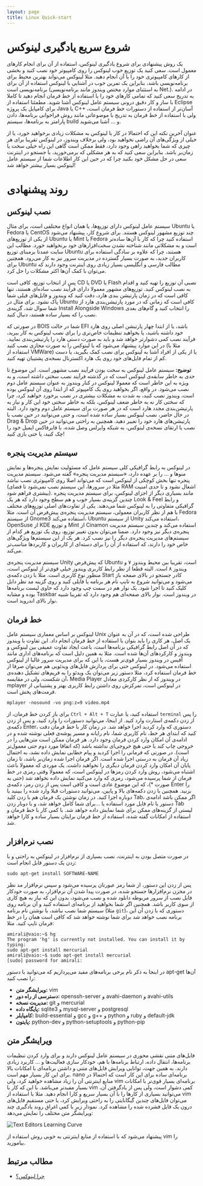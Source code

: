 ```yaml
---
layout: page
title: Linux Quick-start
---
```


# شروع سریع یادگیری لینوکس

یک روش پیشنهادی برای شروع یادگیری لینوکس، استفاده از آن برای انجام کارهای معمول است. سعی کنید یک توزیع خوب لینوکس را روی کامپیوتر خود نصب کنید و بخشی از کارهای کامپیوتری خود را با آن انجام دهید. مثلا لینوکس می‌تواند بهترین محیط برای برنامه‌نویسی باشد، بنابراین یک تمرین خوب در آشنایی با لینوکس استفاده از آن برای برنامه‌نویسی است (به استثنای موارد مختص ویندوز مانند برنامه‌نویسی Net.). در ادامه به تدریج سعی کنید که تمامی کارهای خود را با استفاده از خط فرمان انجام دهید تا کاملا با ساز و کار دقیق درونی سیستم عامل لینوکس آشنا شوید. مطمئنا استفاده از Eclipse برای کامپایل یک پروژه Java یا C++ آسان‌تر از استفاده از دستورات خط فرمان است، ولی با استفاده از خط فرمان به تدریج با موضوعاتی مانند روش فراخوانی برنامه‌ها، دادن پارامتر به برنامه‌ها، سیستم build و ... آشنا می‌شوید.

عنوان آخرین نکته این که احتمالا در کار با لینوکس به مشکلات زیادی برخواهید خورد، یا از خیلی از ویژگی‌های آن راضی نخواهید بود، ولی برخلاف ویندوز، در لینوکس تقریبا برای هر چیزی که شما بخواهید راهی وجود دارد، فقط ممکن است گاهی این راه خیلی سخت یا زمان‌بر باشد. بنابراین سعی کنید که به هر مشکلی که برمی‌خورید، با جستجو در اینترنت سعی در حل مشکل خود بکنید چرا که در حین این کار اطلاعات شما از سیستم عامل لینوکس بسیار بیشتر خواهد شد!

# روند پیشنهادی

## نصب لینوکس

سیستم عامل لینوکس دارای توزیع‌ها، یا همان انواع مختلفی است، برای مثال Ubuntu یا Fedora یا CentOS چند توزیع مشهور لینوکس هستند. برای شروع کار، پیشنهاد می‌شود از یکی از توزیع‌های Ubuntu یا Mint یا Fedora استفاده کنید چرا که کار با آن‌ها ساده‌تر است و به مشکلاتی مانند شناخته نشدن سخت‌افزارهای خود برنخواهید خورد. مطالب این سایت عمدتا برمبنای توزیع Ubuntu هستند، چرا که علاوه بر سادگی استفاده برای کاربران جدید، به صورت بسیار گسترده در مدیریت سرور نیز به کار می‌رود. همچنین برای Ubuntu مطالب فارسی و انگلیسی بسیار زیادی روی اینترنت وجود دارند که می‌توان با کمک آن‌ها اکثر مشکلات را حل کرد.

پس از انتخاب توزیع، کافی است CD یا DVD یا Flash نصبی آن توزیع را تهیه کنید و اقدام به نصب لینوکس کنید. توزیع‌های مشهور معمولا دارای فرآیند نصب ساده‌ای هستند، تنها کافی است که در زمان پارتیشن بندی هارد، دقت کنید که ویندوز و فایل‌های قبلی شما پاک نشود. برای مثال در Ubuntu کافی است که زمانی که در مورد پارتیشن‌بندی هارد از شما سوال شد، گزینه‌ی Install Alongside Windows را انتخاب کنید و گام‌های بعدی نصب را که بسیار ساده هستند، دنبال کنید.

در صورتی که BOIS شما در حالت EFI باشد، یا از ابتدا چهار پارتیشن اصلی روی هارد خود داشته باشید، یا بخواهید تنظیمات خاص‌تری را برای نصب لینوکس به کار ببرید، فرآیند نصب کمی دشوارتر خواهد شد و باید به صورت دستی هارد را پارتیشن‌بندی نمایید. در این موارد پیشنهاد می‌شود که یا لینوکس را به صورت مجازی نصب کنید (مثلا با استفاده از VMWare) یا از یکی از افراد آشنا به لینوکس برای نصب کمک بگیرید، یا دست کم از تمام فایل‌های خود روی یک هارد اکسترنال نسخه‌ی پشتیبان تهیه کنید.

**توضیح:** سیستم عامل لینوکس به سخت بودن فرآیند نصب مشهور است. این موضوع تا حدی به خاطر سابقه‌ی لینوکس است که در گذشته فرآیند نصب سختی داشته است، و به ویژه به این خاطر است که معمولا لینوکس در کنار ویندوز به عنوان سیستم عامل دوم نصب می‌شود. در واقع، اگر بخواهید روی یک کامپیوتر که از ابتدا روی آن لینوکس بوده است، ویندوز نصب کنید، به شدت به مشکلات بیشتری در نصب برخورد خواهید کرد، چرا که سختی کار نه به خاطر ضعف لینوکس، بلکه به خاطر سختی خود این کار و نیاز به پارتیشن‌بندی مجدد هارد است که در هر صورت برای سیستم عامل دوم وجود دارد. البته در حال حاضر، نصب لینوکس بسیار ساده شده است، و حتی می‌توانید در حین نصب با Drag & Drop پارتیشن‌های هارد خود را تغییر دهید. همچنین به راحتی می‌توانید در حین نصب یا ارتقای نسخه‌ی لینوکس، به شبکه وایرلس وصل شده، با فایرفاکس ایمیل خود را چک کنید، یا حتی بازی کنید!

## سیستم مدیریت پنجره

در لینوکس به رابط گرافیکی کلی سیستم عامل که مسئولیت نمایش پنجره‌ها و نمایش منوها و ... را بر عهده دارد، «سیستم مدیریت پنجره» گفته می‌شود. سیستم مدیریت پنجره تنها بخش کوچکی از لینوکس است که می‌تواند اصلا روی کامپیوتری نصب نباشد (مثلا در سرورها، این سیستم نصب نمی‌شود تا فضای RAM اشغال نشود و تا حدی امنیت بیشتری فراهم شود). مانند بسیاری دیگر از اجزای لینوکس، برای سیستم مدیریت پنجره چندین گزینه‌ی بسیار خوب و هم سطح وجود دارد که هر یک Look & Feel و رابط گرافیکی متفاوتی را به لینوکس شما می‌دهند. یکی از تفاوت‌های اصلی توزیع‌های مختلف با هم از نظر کاربران معمولی، سیستم مدیریت پنجره‌ی پیش‌فرض آن است. مثلا Fedora از سیستم Gnome3 استفاده می‌کند، Ubuntu از سیستم Unity استفاده می‌کند، OpenSuse از KDE و توزیع Mint از Cinamon استفاده می‌کند و چندین سیستم مدیریت پنجره‌ی دیگر نیز وجود دارد. ضمنا می‌توان بدون تغییر توزیع، روی یک توزیع هر کدام از سیستم‌های مدیریت پنجره‌ی دیگر را نیز نصب کرد. هر یک از این سیستم‌ها ویژگی‌های خاص خود را دارند، که استفاده از آن را برای دسته‌ای از کاربران و کاربردها مناسب‌تر می‌کند.

سیستم مدیریت پنجره‌ی Unity که پیش‌فرض Ubuntu است، تقریبا بین محیط وبندوز ۷ و ویندوز ۸ است. البته قطعا از نظر رابط کاربری ویندوز خیلی قوی‌تر از لینوکس است، منظور نوع کاربری است. مثلا با زدن دکمه‌ی Start کادر جستجو در بالای صفحه باز می‌شود و می‌توانید شروع به تایپ نام هر برنامه یا فایلی کنید و روی گزینه مد نظر دابل کلیک کنید تا اجرا شود. یک نوار هم در سمت چپ وجود دارد که حاوی لیست برنامه‌ها بوده و مشابه Taskbar در ویندوز است. نوار بالای صفحه‌ای هم وجود دارد که تقریبا شبیه نوار بالای اندروید است.

## خط فرمان

لینوکس بر اساس معماری سیستم عامل Unix طراحی شده است، که در آن به عنوان یک اصل، هر کاری را باید بتوان با استفاده از خط فرمان انجام داد. این تفاوت با ویندوز که در آن اصل رابط گرافیکی برنامه‌ها است، باعث ایجاد تفاوت عمیقی بین لینوکس و ویندوز و کارکردهای آن‌ها شده است. مثلا به همین دلیل است که برنامه‌های اداری مانند آفیس در ویندوز بسیار قوی‌تر هست، یا این که برای مدیریت سرور غالبا از لینوکس استفاده می‌شود. در لینوکس حتی برای پردازش فایل‌های ویدئویی هم می‌توان صرفا از خط فرمان استفاده کرد، مثلا دستور زیر می‌توان یک ویدئو را به فریم‌های تشکیل دهنده‌ی آن شکست، ولی در مقایسه، Media Player در ویندوز که از نظر کارکردی معادل mplayer در لینوکس است، تمرکزش روی داشتن رابط کاربری بهتر و پشتیبانی از فرمت‌های پخش است.

    mplayer -nosound -vo png:z=9 video.mp4

برای باز کردن خط فرمان، از `Ctrl + Alt + T` استفاده کنید، یا عبارت `terminal` را پس از زدن دکمه‌ی استارت وارد کنید. از اینجا، می‌توانید دستورات را وارد کنید، و پس از زدن دکمه‌ی Enter، دستوری که وارد کردید اجرا خواهد شد. در زمان کار با خط فرمان دقت کنید که ابتدای هر خط، نام کاربری شما، نام رایانه و مسیر پوشه‌ی فعلی نوشته شده و در ادامه‌ی آن امکان وارد کردن فرمان وجود دارد. هر فرمان ممکن است متن‌هایی را در خروجی چاپ کند یا حتی هیچ خروجی‌ای نداشته باشد (که اتفاقا مورد دوم حتی معمول‌تر است). در صورتی که فرمانی را اجرا کردید و پیام خطایی نمایش داده نشد، به احتمال زیاد آن فرمان به درستی اجرا شده است. اگر فرمان اجرا شده زمان‌بر باشد، تا زمان پایان آن امکان وارد کردن فرمان دیگری را نخواهید داشت. یک موردی که معمولا باعث اشتباه می‌شود، روش وارد کردن رمزها در لینوکس است، که معمولا وقتی رمزی در خط فرمان از شما پرسیده می‌شود، رمزی که وارد می‌کنید نمایش داده نخواهد شد (حتی به صورت *)، که این موضوع عادی است و کافی است پس از زدن رمز، دکمه‌ی Enter را بزنید. همچنین با زدن دکمه‌های بالا و پایین، می‌توانید دستورات قبلا وارد شده را ببینید یا دوباره اجرا کنید. در زمان نوشتن یک فرمان هم با زدن کلید Tab، اگر ممکن باشد ادامه‌ی دستور یا نام فایل مورد استفاده یا ...برای شما کامل خواهد شد، و با دوبار زدن Tab لیستی از گزینه‌های ممکن برای شما نمایش داده خواهد شد. با کمی کار با خط فرمان و استفاده از امکانات گفته شده، استفاده از خط فرمان برایتان بسیار ساده و کارا خواهد شد.

## نصب نرم‌افزار

در صورت متصل بودن به اینترنت، نصب بسیاری از نرم‌افزار در لینوکس به راحتی و با زدن یک دستور قابل انجام است:

    sudo apt-get install SOFTWARE-NAME

پس از زدن این دستور، از شما رمز عبورتان پرسیده می‌شود و سپس نرم‌افزار مد نظر در مخزن نرم‌افزارها جستجو شده، در صورت پیدا شدن آن نرم‌افزار، به صورت خودکار فایل نصب از سرور مربوطه دانلود شده و نصب می‌شود، بدون این که نیاز به هیچ کاری از سوی کاربر باشد. همچنین اگر شما بخواهید از برنامه‌ای استفاده کنید و آن برنامه روی سیستم شما نصب نباشد، با نوشتن نام برنامه (مثلا `git`)، دستوری که با زدن آن این برنامه نصب خواهد شد برای شما نوشته خواهد شد که کافی است همان را در خط فرمان تایپ کنید. مثلا:

    amirali@vaio:~$ hg
    The program 'hg' is currently not installed. You can install it by typing:
    sudo apt-get install mercurial
    amirali@vaio:~$ sudo apt-get install mercurial
    [sudo] password for amirali:

در اینجا به ذکر نام برخی برنامه‌های مفید می‌پردازیم که می‌توانید با دستور apt-get آن‌ها را نصب کنید:

- **ویرایشگر متن:** vim
- **دسترسی از راه دور:** openssh-server و avahi-daemon و avahi-utils
- **مدیریت نسخه:** git و mercurial
- **پایگاه داده:** sqlite3 و mysql-server و postgresql
- **کامپایلر:** build-essential و gcc و g++ و python و ruby و default-jdk
- **پایتون:** python-dev و python-setuptools و python-pip


## ویرایشگر متن

فایل‌های متنی نقشی محوری در سیستم عامل لینوکس دارند و برای وارد کردن تنظیمات برنامه‌ها، انتقال داده، ارتباط برنامه‌ها با هم، خودکار سازی فعالیت‌ها و ... کاربرد زیادی دارند. به همین جهت، توانایی ویرایش فایل‌های متنی و داشتن برنامه‌ای با امکانات بالا برای این کار بسیار مهم است. nano برنامه‌ای ساده برای این کار است که احتمالا در منابع اینترنتی آن را زیاد مشاهده خواهید کرد، ولی vim برنامه‌ای بسیار قوی‌تر با امکانات بسیار مفیدتر می‌باشد. با این که کار با vim کمی دشوار است، ولی پس از یادگرفتن آن، می‌توانید بسیاری از کارها را با آن بسیار سریع و کارا انجام دهید. مثلا با استفاده از vim می‌توان فایل‌های چندین گیگابایتی را به راحتی ویرایش کرد، یا حتی مستقیم فایل‌های درون یک فایل فشرده شده را مشاهده کرد. نمودار زیر با کمی اغراق روند یادگیری چند ویرایشگر متن مختلف را نمایش می‌دهد:

![Text Editors Learning Curve]({{site.url}}/images/vim_learning.jpg)

پیشنهاد می‌شود که با استفاده از منابع اینترنتی به خوبی روش استفاده از vim را بیاموزید.


## مطالب مرتبط

- [چرا لینوکس؟](/linux/why)
